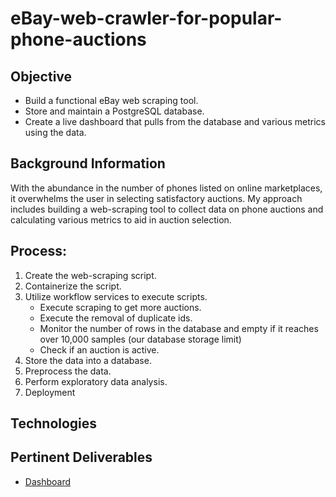 # eBay-web-crawler-for-popular-phone-auctions

## Objective

* Build a functional eBay web scraping tool. 
* Store and maintain a PostgreSQL database.
* Create a live dashboard that pulls from the database and various metrics using the data.

## Background Information
With the abundance in the number of phones listed on online marketplaces, it overwhelms the user in selecting satisfactory auctions. My approach includes building a web-scraping tool to collect data on phone auctions and calculating various metrics to aid in auction selection. 

## Process:
1) Create the web-scraping script.
2) Containerize the script.
3) Utilize workflow services to execute scripts.
   * Execute scraping to get more auctions.
   * Execute the removal of duplicate ids.
   * Monitor the number of rows in the database and empty if it reaches over 10,000 samples (our database storage limit)
   * Check if an auction is active.
4) Store the data into a database.
5) Preprocess the data.
6) Perform exploratory data analysis.
7) Deployment

## Technologies


## Pertinent Deliverables
* [Dashboard](https://ebay-scraping-popular-phones.herokuapp.com/)
